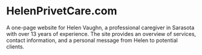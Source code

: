 # HelenPrivetCare.com

A one-page website for Helen Vaughn, a professional caregiver in Sarasota with over 13 years of experience. The site provides an overview of services, contact information, and a personal message from Helen to potential clients.
